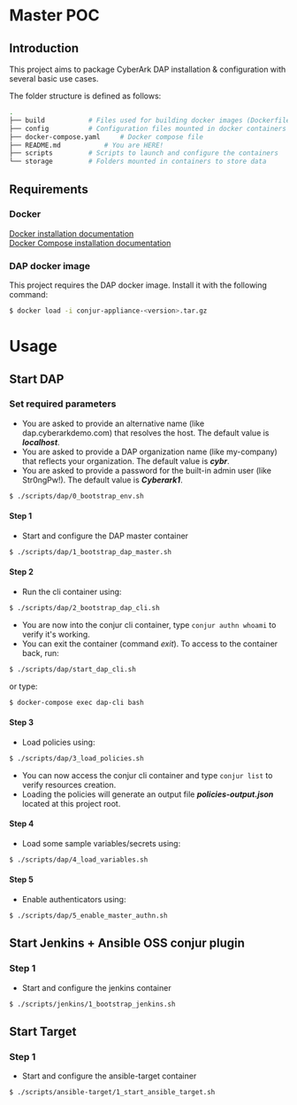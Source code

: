 # Master POC

## Introduction

This project aims to package CyberArk DAP installation & configuration with several basic use cases.

The folder structure is defined as follows:
```bash
.
├── build			# Files used for building docker images (Dockerfiles, entrypoints,...)
├── config			# Configuration files mounted in docker containers (eg: parameters files, env variables)
├── docker-compose.yaml		# Docker compose file
├── README.md			# You are HERE!
├── scripts			# Scripts to launch and configure the containers
└── storage			# Folders mounted in containers to store data
```


## Requirements

### Docker

[Docker installation documentation](https://docs.docker.com/install/)  
[Docker Compose installation documentation](https://docs.docker.com/compose/install/)  

### DAP docker image

This project requires the DAP docker image. Install it with the following command:

```bash
$ docker load -i conjur-appliance-<version>.tar.gz
```

# Usage

## Start DAP

### Set required parameters
- You are asked to provide an alternative name (like dap.cyberarkdemo.com) that resolves the host. The default value is ***localhost***.
- You are asked to provide a DAP organization name (like my-company) that reflects your organization. The default value is ***cybr***.
- You are asked to provide a password for the built-in admin user (like Str0ngPw!). The default value is ***Cyberark1***.
```bash
$ ./scripts/dap/0_bootstrap_env.sh
```

#### Step 1 

- Start and configure the DAP master container 
```bash
$ ./scripts/dap/1_bootstrap_dap_master.sh
```

#### Step 2 

- Run the cli container using:
```bash
$ ./scripts/dap/2_bootstrap_dap_cli.sh
```
- You are now into the conjur cli container, type `conjur authn whoami` to verify it's working.
- You can exit the container (command *exit*). To access to the container back, run:
```bash
$ ./scripts/dap/start_dap_cli.sh
```
or type:
```bash
$ docker-compose exec dap-cli bash
```
#### Step 3
- Load policies using:
```bash
$ ./scripts/dap/3_load_policies.sh
```
- You can now access the conjur cli container and type `conjur list` to verify resources creation.
- Loading the policies will generate an output file ***policies-output.json*** located at this project root.

#### Step 4
- Load some sample variables/secrets using:
```bash
$ ./scripts/dap/4_load_variables.sh
```

#### Step 5
- Enable authenticators using:
```bash
$ ./scripts/dap/5_enable_master_authn.sh
```

## Start Jenkins + Ansible OSS conjur plugin

### Step 1

- Start and configure the jenkins container 
```bash
$ ./scripts/jenkins/1_bootstrap_jenkins.sh
```

## Start Target

### Step 1

- Start and configure the ansible-target container 
```bash
$ ./scripts/ansible-target/1_start_ansible_target.sh
```